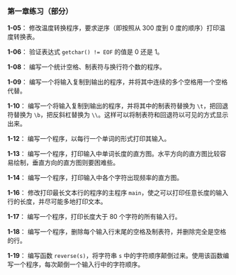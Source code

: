 ### 第一章练习（部分）

**1-05**： 修改温度转换程序，要求逆序（即按照从 300 度到 0 度的顺序）打印温度转换表。

**1-06**： 验证表达式 `getchar() != EOF` 的值是 0 还是 1。

**1-08**： 编写一个统计空格、制表符与换行符个数的程序。

**1-09**： 编写一个将输入复制到输出的程序，并将其中连续的多个空格用一个空格代替。

**1-10**： 编写一个将输入复制到输出的程序，并将其中的制表符替换为 `\t`，把回退符替换为 `\b`，把反斜杠替换为 `\\`。这样可以将制表符和回退符以可见的方式显示出来。

**1-12**： 编写一个程序，以每行一个单词的形式打印其输入。

**1-13**： 编写一个程序，打印输入中单词长度的直方图。水平方向的直方图比较容易绘制，垂直方向的直方图则要困难些。

**1-14**： 编写一个程序，打印输入中各个字符出现频率的直方图。

**1-16**： 修改打印最长文本行的程序的主程序 `main`，使之可以打印任意长度的输入行的长度，并尽可能多地打印文本。

**1-17**： 编写一个程序，打印长度大于 80 个字符的所有输入行。

**1-18**： 编写一个程序，删除每个输入行末尾的空格及制表符，并删除完全是空格的行。

**1-19**： 编写函数 `reverse(s)`，将字符串 `s` 中的字符顺序颠倒过来。使用该函数编写一个程序，每次颠倒一个输入行中的字符顺序。
